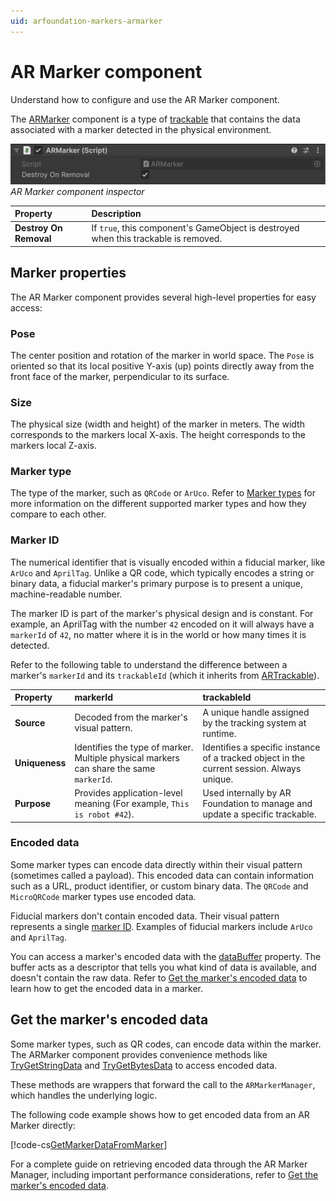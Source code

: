 ```yaml
---
uid: arfoundation-markers-armarker
---
```

# AR Marker component

Understand how to configure and use the AR Marker component.

The [ARMarker](xref:UnityEngine.XR.ARFoundation.ARMarker) component is a type of [trackable](xref:arfoundation-managers#trackables-and-trackable-managers) that contains the data associated with a marker detected in the physical environment.

![AR Marker component](../../images/ar-marker-component.png)<br/>*AR Marker component inspector*

| Property | Description |
| :------- | :---------- |
| **Destroy On Removal** | If `true`, this component's GameObject is destroyed when this trackable is removed. |

## Marker properties

The AR Marker component provides several high-level properties for easy access:

### Pose

The center position and rotation of the marker in world space. The `Pose` is oriented so that its local positive Y-axis (up) points directly away from the front face of the marker, perpendicular to its surface.

### Size

The physical size (width and height) of the marker in meters. The width corresponds to the markers local X-axis. The height corresponds to the markers local Z-axis.

### Marker type

The type of the marker, such as `QRCode` or `ArUco`. Refer to [Marker types](xref:arfoundation-markers-introduction#marker-types) for more information on the different supported marker types and how they compare to each other.

<a id="marker-id"/>

### Marker ID

The numerical identifier that is visually encoded within a fiducial marker, like `ArUco` and `AprilTag`. Unlike a QR code, which typically encodes a string or binary data, a fiducial marker's primary purpose is to present a unique, machine-readable number.

The marker ID is part of the marker's physical design and is constant. For example, an AprilTag with the number `42` encoded on it will always have a `markerId` of `42`, no matter where it is in the world or how many times it is detected.

Refer to the following table to understand the difference between a marker's `markerId` and its `trackableId` (which it inherits from [ARTrackable](xref:UnityEngine.XR.ARFoundation.ARTrackable)).

| **Property** | **markerId** | **trackableId** |
| :------- | :--------- | :------------ |
| **Source** | Decoded from the marker's visual pattern. | A unique handle assigned by the tracking system at runtime. |
| **Uniqueness** | Identifies the type of marker. Multiple physical markers can share the same `markerId`. | Identifies a specific instance of a tracked object in the current session. Always unique. |
| **Purpose** | Provides application-level meaning (For example, `This is robot #42`). | Used internally by AR Foundation to manage and update a specific trackable. |

### Encoded data

Some marker types can encode data directly within their visual pattern (sometimes called a payload). This encoded data can contain information such as a URL, product identifier, or custom binary data.  The `QRCode` and `MicroQRCode` marker types use encoded data.

Fiducial markers don't contain encoded data. Their visual pattern represents a single [marker ID](#marker-id). Examples of fiducial markers include `ArUco` and `AprilTag`.

You can access a marker's encoded data with the [dataBuffer](xref:UnityEngine.XR.ARSubsystems.XRMarker.dataBuffer) property. The buffer acts as a descriptor that tells you what kind of data is available, and doesn't contain the raw data. Refer to [Get the marker's encoded data](#get-the-markers-encoded-data) to learn how to get the encoded data in a marker.

## Get the marker's encoded data

Some marker types, such as QR codes, can encode data within the marker. The ARMarker component provides convenience methods like [TryGetStringData](xref:UnityEngine.XR.ARFoundation.ARMarker.TryGetStringData) and [TryGetBytesData](xref:UnityEngine.XR.ARFoundation.ARMarker.TryGetBytesData) to access encoded data.

These methods are wrappers that forward the call to the `ARMarkerManager`, which handles the underlying logic.

The following code example shows how to get encoded data from an AR Marker directly:

[!code-cs[GetMarkerDataFromMarker](../../../Tests/Runtime/CodeSamples/ARMarkerSamples.cs#GetMarkerDataFromMarker)]

For a complete guide on retrieving encoded data through the AR Marker Manager, including important performance considerations, refer to [Get the marker's encoded data](xref:arfoundation-markers-armarkermanager#get-marker-encoded-data).
